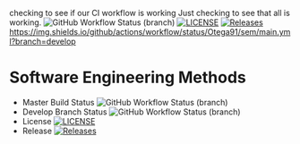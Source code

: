 checking to see if our CI workflow is working
Just checking to see that all is working.
![GitHub Workflow Status (branch)](https://img.shields.io/github/actions/workflow/status/Otega91/sem/main.yml?branch=master)
[![LICENSE](https://img.shields.io/github/license/Otega91/sem.svg?style=flat-square)](https://github.com/Otega91/sem/blob/master/LICENSE)
[![Releases](https://img.shields.io/github/release/Otega91/sem/all.svg?style=flat-square)](https://github.com/Otega91/sem/releases)
https://img.shields.io/github/actions/workflow/status/Otega91/sem/main.yml?branch=develop
# Software Engineering Methods
* Master Build Status ![GitHub Workflow Status (branch)](https://img.shields.io/github/actions/workflow/status/Otega91/sem/main.yml?branch=master)
* Develop Branch Status ![GitHub Workflow Status (branch)](https://img.shields.io/github/actions/workflow/status/Otega91/sem/main.yml?branch=develop)
* License [![LICENSE](https://img.shields.io/github/license/Otega91/sem.svg?style=flat-square)](https://github.com/Otega91/sem/blob/master/LICENSE)
* Release [![Releases](https://img.shields.io/github/release/Otega91/sem/all.svg?style=flat-square)](https://github.com/Otega91/sem/releases)
